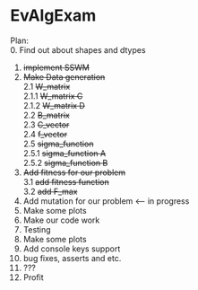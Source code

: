 # EvAlgExam <br />

Plan: <br />
0. Find out about shapes and dtypes
1. ~~implement SSWM~~ <br />
2. ~~Make Data generation~~ <br />
  2.1 ~~W_matrix~~ <br />
    2.1.1 ~~W_matrix C~~ <br />
    2.1.2 ~~W_matrix D~~ <br />
  2.2  ~~B_matrix~~ <br />
  2.3 ~~C_vector~~ <br />
  2.4 ~~f_vector~~ <br />
  2.5 ~~sigma_function~~ <br />
    2.5.1 ~~sigma_function A~~ <br />
    2.5.2 ~~sigma_function B~~ <br />
3. ~~Add fitness for our problem~~  <br />
  3.1 ~~add fitness function~~ <br />
  3.2 ~~add F_max~~ <br />
4. Add mutation for our problem <-- in progress <br />
5. Make some plots <br />
6. Make our code work <br />
7. Testing <br />
8. Make some plots <br />
9. Add console keys support <br />
10. bug fixes, asserts and etc. <br />
11. ??? <br />
12. Profit <br />
